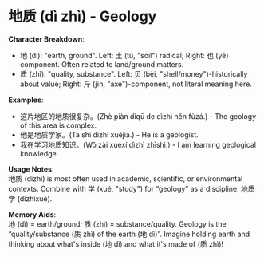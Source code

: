 # **地质 (dì zhì) - Geology**

**Character Breakdown**:  
- 地 (dì): "earth, ground". Left: 土 (tǔ, "soil") radical; Right: 也 (yě) component. Often related to land/ground matters.  
- 质 (zhì): "quality, substance". Left: 贝 (bèi, "shell/money")-historically about value; Right: 斤 (jīn, "axe")-component, not literal meaning here.

**Examples**:  
- 这片地区的地质很复杂。(Zhè piàn dìqū de dìzhì hěn fùzá.) - The geology of this area is complex.  
- 他是地质学家。(Tā shì dìzhì xuéjiā.) - He is a geologist.  
- 我在学习地质知识。(Wǒ zài xuéxí dìzhì zhīshì.) - I am learning geological knowledge.

**Usage Notes**:  
地质 (dìzhì) is most often used in academic, scientific, or environmental contexts. Combine with 学 (xué, "study") for “geology” as a discipline: 地质学 (dìzhìxué).

**Memory Aids**:  
地 (dì) = earth/ground; 质 (zhì) = substance/quality. Geology is the “quality/substance (质 zhì) of the earth (地 dì)”. Imagine holding earth and thinking about what's inside (地 dì) and what it's made of (质 zhì)!